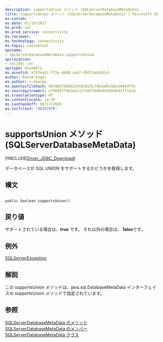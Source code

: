 ```yaml
---
description: supportsUnion メソッド (SQLServerDatabaseMetaData)
title: supportsUnion メソッド (SQLServerDatabaseMetaData) | Microsoft Docs
ms.custom: ''
ms.date: 01/19/2017
ms.prod: sql
ms.prod_service: connectivity
ms.reviewer: ''
ms.technology: connectivity
ms.topic: conceptual
apiname:
- SQLServerDatabaseMetaData.supportsUnion
apilocation:
- sqljdbc.jar
apitype: Assembly
ms.assetid: a757ea51-ff2e-4848-adaf-d9373e418fa3
author: David-Engel
ms.author: v-daenge
ms.openlocfilehash: 99c8057d86d124cb2629c7463a85cb6e304437fe
ms.sourcegitcommit: e700497f962e4c2274df16d9e651059b42ff1a10
ms.translationtype: HT
ms.contentlocale: ja-JP
ms.lasthandoff: 08/17/2020
ms.locfileid: "88353978"
---
```

# <a name="supportsunion-method-sqlserverdatabasemetadata"></a>supportsUnion メソッド (SQLServerDatabaseMetaData)
[!INCLUDE[Driver_JDBC_Download](../../../includes/driver_jdbc_download.md)]

  データベースが SQL UNION をサポートするかどうかを取得します。  
  
## <a name="syntax"></a>構文  
  
```  
  
public boolean supportsUnion()  
```  
  
## <a name="return-value"></a>戻り値  
 サポートされている場合は、**true** です。 それ以外の場合は、 **false**です。  
  
## <a name="exceptions"></a>例外  
 [SQLServerException](../../../connect/jdbc/reference/sqlserverexception-class.md)  
  
## <a name="remarks"></a>解説  
 この supportsUnion メソッドは、java.sql.DatabaseMetaData インターフェイスの supportsUnion メソッドで指定されています。  
  
## <a name="see-also"></a>参照  
 [SQLServerDatabaseMetaData のメソッド](../../../connect/jdbc/reference/sqlserverdatabasemetadata-methods.md)   
 [SQLServerDatabaseMetaData のメンバー](../../../connect/jdbc/reference/sqlserverdatabasemetadata-members.md)   
 [SQLServerDatabaseMetaData クラス](../../../connect/jdbc/reference/sqlserverdatabasemetadata-class.md)  
  
  
